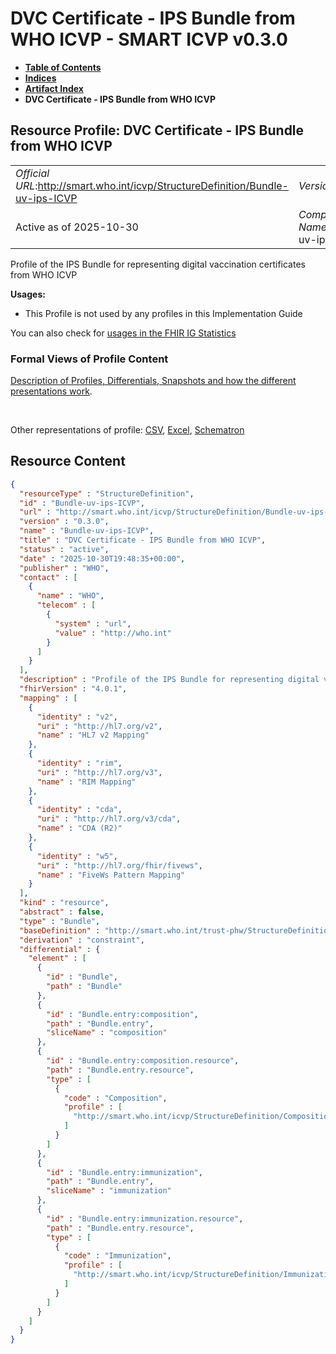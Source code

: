 # DVC Certificate - IPS Bundle from WHO ICVP - SMART ICVP v0.3.0

* [**Table of Contents**](toc.md)
* [**Indices**](indices.md)
* [**Artifact Index**](artifacts.md)
* **DVC Certificate - IPS Bundle from WHO ICVP**

## Resource Profile: DVC Certificate - IPS Bundle from WHO ICVP 

| | |
| :--- | :--- |
| *Official URL*:http://smart.who.int/icvp/StructureDefinition/Bundle-uv-ips-ICVP | *Version*:0.3.0 |
| Active as of 2025-10-30 | *Computable Name*:Bundle-uv-ips-ICVP |

 
Profile of the IPS Bundle for representing digital vaccination certificates from WHO ICVP 

**Usages:**

* This Profile is not used by any profiles in this Implementation Guide

You can also check for [usages in the FHIR IG Statistics](https://packages2.fhir.org/xig/smart.who.int.icvp|current/StructureDefinition/Bundle-uv-ips-ICVP)

### Formal Views of Profile Content

 [Description of Profiles, Differentials, Snapshots and how the different presentations work](http://build.fhir.org/ig/FHIR/ig-guidance/readingIgs.html#structure-definitions). 

 

Other representations of profile: [CSV](StructureDefinition-Bundle-uv-ips-ICVP.csv), [Excel](StructureDefinition-Bundle-uv-ips-ICVP.xlsx), [Schematron](StructureDefinition-Bundle-uv-ips-ICVP.sch) 



## Resource Content

```json
{
  "resourceType" : "StructureDefinition",
  "id" : "Bundle-uv-ips-ICVP",
  "url" : "http://smart.who.int/icvp/StructureDefinition/Bundle-uv-ips-ICVP",
  "version" : "0.3.0",
  "name" : "Bundle-uv-ips-ICVP",
  "title" : "DVC Certificate - IPS Bundle from WHO ICVP",
  "status" : "active",
  "date" : "2025-10-30T19:48:35+00:00",
  "publisher" : "WHO",
  "contact" : [
    {
      "name" : "WHO",
      "telecom" : [
        {
          "system" : "url",
          "value" : "http://who.int"
        }
      ]
    }
  ],
  "description" : "Profile of the IPS Bundle for representing digital vaccination certificates from WHO ICVP",
  "fhirVersion" : "4.0.1",
  "mapping" : [
    {
      "identity" : "v2",
      "uri" : "http://hl7.org/v2",
      "name" : "HL7 v2 Mapping"
    },
    {
      "identity" : "rim",
      "uri" : "http://hl7.org/v3",
      "name" : "RIM Mapping"
    },
    {
      "identity" : "cda",
      "uri" : "http://hl7.org/v3/cda",
      "name" : "CDA (R2)"
    },
    {
      "identity" : "w5",
      "uri" : "http://hl7.org/fhir/fivews",
      "name" : "FiveWs Pattern Mapping"
    }
  ],
  "kind" : "resource",
  "abstract" : false,
  "type" : "Bundle",
  "baseDefinition" : "http://smart.who.int/trust-phw/StructureDefinition/Bundle-uv-ips-PreQual",
  "derivation" : "constraint",
  "differential" : {
    "element" : [
      {
        "id" : "Bundle",
        "path" : "Bundle"
      },
      {
        "id" : "Bundle.entry:composition",
        "path" : "Bundle.entry",
        "sliceName" : "composition"
      },
      {
        "id" : "Bundle.entry:composition.resource",
        "path" : "Bundle.entry.resource",
        "type" : [
          {
            "code" : "Composition",
            "profile" : [
              "http://smart.who.int/icvp/StructureDefinition/Composition-uv-ips-ICVP"
            ]
          }
        ]
      },
      {
        "id" : "Bundle.entry:immunization",
        "path" : "Bundle.entry",
        "sliceName" : "immunization"
      },
      {
        "id" : "Bundle.entry:immunization.resource",
        "path" : "Bundle.entry.resource",
        "type" : [
          {
            "code" : "Immunization",
            "profile" : [
              "http://smart.who.int/icvp/StructureDefinition/Immunization-uv-ips-ICVP"
            ]
          }
        ]
      }
    ]
  }
}

```
